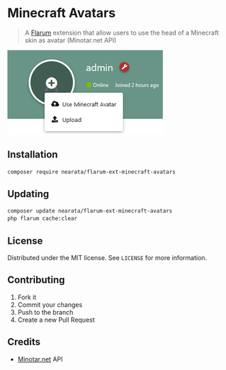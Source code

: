 # Minecraft Avatars

> A [Flarum](https://flarum.org) extension that allow users to use the head of a Minecraft skin as avatar (Minotar.net API)

![Demo](Screenshot.png)

## Installation

```sh
composer require nearata/flarum-ext-minecraft-avatars
```

## Updating

```sh
composer update nearata/flarum-ext-minecraft-avatars
php flarum cache:clear
```

## License

Distributed under the MIT license. See `LICENSE` for more information.

## Contributing

1. Fork it
2. Commit your changes
3. Push to the branch
4. Create a new Pull Request

## Credits

- [Minotar.net](https://minotar.net/) API

